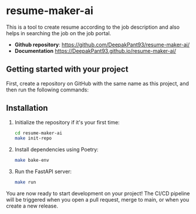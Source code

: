 # resume-maker-ai

This is a tool to create resume according to the job description and also helps in searching the job on the job portal.

-   **Github repository**: <https://github.com/DeepakPant93/resume-maker-ai/>
-   **Documentation** <https://DeepakPant93.github.io/resume-maker-ai/>

## Getting started with your project

First, create a repository on GitHub with the same name as this project, and then run the following commands:

## Installation

1. Initialize the repository if it's your first time:

    ```bash
    cd resume-maker-ai
    make init-repo
    ```

2. Install dependencies using Poetry:

    ```bash
    make bake-env
    ```

3. Run the FastAPI server:

    ```bash
    make run
    ```

You are now ready to start development on your project!
The CI/CD pipeline will be triggered when you open a pull request, merge to main, or when you create a new release.
